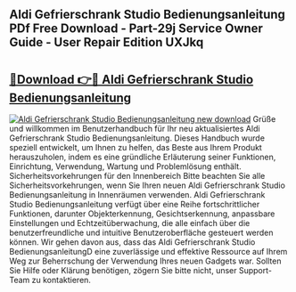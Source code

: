 ## Aldi Gefrierschrank Studio Bedienungsanleitung PDf Free Download - Part-29j Service Owner Guide - User Repair Edition UXJkq

# <h2><a href="http://df53acb.blite.top/?on=Aldi+Gefrierschrank+Studio+Bedienungsanleitung">🔗Download 👉🔴 Aldi Gefrierschrank Studio Bedienungsanleitung</a></h2>

[![Aldi Gefrierschrank Studio Bedienungsanleitung new download](https://i.imgur.com/lujVjoI.png)](http://df53acb.blite.top/?on=Aldi+Gefrierschrank+Studio+Bedienungsanleitung)
Grüße und willkommen im Benutzerhandbuch für Ihr neu aktualisiertes Aldi Gefrierschrank Studio Bedienungsanleitung. Dieses Handbuch wurde speziell entwickelt, um Ihnen zu helfen, das Beste aus Ihrem Produkt herauszuholen, indem es eine gründliche Erläuterung seiner Funktionen, Einrichtung, Verwendung, Wartung und Problemlösung enthält. Sicherheitsvorkehrungen für den Innenbereich Bitte beachten Sie alle Sicherheitsvorkehrungen, wenn Sie Ihren neuen Aldi Gefrierschrank Studio Bedienungsanleitung in Innenräumen verwenden. Aldi Gefrierschrank Studio Bedienungsanleitung verfügt über eine Reihe fortschrittlicher Funktionen, darunter Objekterkennung, Gesichtserkennung, anpassbare Einstellungen und Echtzeitüberwachung, die alle einfach über die benutzerfreundliche und intuitive Benutzeroberfläche gesteuert werden können. Wir gehen davon aus, dass das Aldi Gefrierschrank Studio BedienungsanleitungD eine zuverlässige und effektive Ressource auf Ihrem Weg zur Beherrschung der Verwendung Ihres neuen Gadgets war. Sollten Sie Hilfe oder Klärung benötigen, zögern Sie bitte nicht, unser Support-Team zu kontaktieren.
